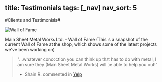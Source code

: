 title: Testimonials
tags: [_nav]
nav_sort: 5
---
#Clients and Testimonials#

<img title="Wall of Fale" src="/images/wall-of-fame.jpg" alt="Wall of Fame"></img>

Main Sheet Metal Works Ltd. - Wall of Fame
(This is a snapshot of the current Wall of Fame at the shop, which shows some of the latest projects we've been working on)

> "...whatever concoction you can think up that has to do with metal, I am sure they (Main Sheet Metal Works) will be able to help you out!"
> - Shain R. commented in <a href="http://www.yelp.ca/biz/main-sheet-metal-works-vancouver" title="Yelp Comments">Yelp</a>